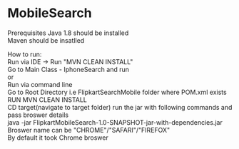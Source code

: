# MobileSearch
Prerequisites
Java 1.8 should be installed<br>
Maven should be insatlled

How to run:<br>
Run via IDE -> Run "MVN CLEAN INSTALL"<br>
Go to Main Class - IphoneSearch and run<br>
or<br>
Run via command line<br>
Go to Root Directory i.e FlipkartSearchMobile folder where POM.xml exists<br>
RUN MVN CLEAN INSTALL<br>
CD target(navigate to target folder) run the jar with following commands and pass broswer details<br>
java -jar FlipkartMobileSearch-1.0-SNAPSHOT-jar-with-dependencies.jar <browserName><br>
Broswer name can be "CHROME"/"SAFARI"/"FIREFOX"<br>
By default it took Chrome broswer<br>
